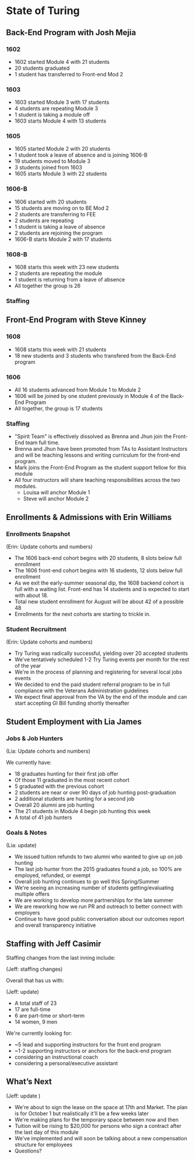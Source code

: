 # State of Turing

## Back-End Program with Josh Mejia

### 1602

* 1602 started Module 4 with 21 students
* 20 students graduated
* 1 student has transferred to Front-end Mod 2

### 1603

* 1603 started Module 3 with 17 students
* 4 students are repeating Module 3
* 1 student is taking a module off
* 1603 starts Module 4 with 13 students

### 1605

* 1605 started Module 2 with 20 students
* 1 student took a leave of absence and is joining 1606-B
* 19 students moved to Module 3
* 3 students joined from 1603
* 1605 starts Module 3 with 22 students

### 1606-B

* 1606 started with 20 students
* 15 students are moving on to BE Mod 2
* 2 students are transferring to FEE
* 2 students are repeating
* 1 student is taking a leave of absence
* 2 students are rejoining the program
* 1606-B starts Module 2 with 17 students

### 1608-B

* 1608 starts this week with 23 new students
* 2 students are repeating the module
* 1 student is returning from a leave of absence
* All together the group is 26

### Staffing

## Front-End Program with Steve Kinney

### 1608

* 1608 starts this week with 21 students
* 18 new students and 3 students who transfered from the Back-End program

### 1606

* All 16 students advanced from Module 1 to Module 2
* 1606 will be joined by one student previously in Module 4 of the Back-End Program
* All together, the group is 17 students

### Staffing

* "Spirit Team" is effectively dissolved as Brenna and Jhun join the Front-End team full time.
* Brenna and Jhun have been promoted from TAs to Assistant Instructors and will be teaching lessons and writing curriculum for the front-end program.
* Mark joins the Front-End Program as the student support fellow for this module
* All four instructors will share teaching responsibilities across the two modules.
  * Louisa will anchor Module 1
  * Steve will anchor Module 2

## Enrollments & Admissions with Erin Williams

### Enrollments Snapshot

(Erin: Update cohorts and numbers)

* The 1606 back-end cohort begins with 20 students, 8 slots below full enrollment
* The 1606 front-end cohort begins with 16 students, 12 slots below full enrollment
* As we exit the early-summer seasonal dip, the 1608 backend cohort is full with
a waiting list. Front-end has 14 students and is expected to start with about 18.
* Total new student enrollment for August will be about 42 of a possible 48
* Enrollments for the next cohorts are starting to trickle in.

### Student Recruitment

(Erin: Update cohorts and numbers)

* Try Turing was radically successful, yielding over 20 accepted students
* We've tentatively scheduled 1-2 Try Turing events per month for the rest of the year
* We're in the process of planning and registering for several local jobs events
* We decided to end the paid student referral program to be in full compliance with the Veterans Administration guidelines
* We expect final approval from the VA by the end of the module and can start accepting GI Bill funding shortly thereafter

## Student Employment with Lia James

### Jobs & Job Hunters

(Lia: Update cohorts and numbers)

We currently have:

* 18 graduates hunting for their first job offer
* Of those 11 graduated in the most recent cohort
* 5 graduated with the previous cohort
* 2 students are near or over 90 days of job hunting post-graduation
* 2 additional students are hunting for a second job
* Overall 20 alumni are job hunting
* The 21 students in Module 4 begin job hunting this week
* A total of 41 job hunters

### Goals & Notes

(Lia: update)

* We issued tuition refunds to two alumni who wanted to give up on job hunting
* The last job hunter from the 2015 graduates found a job, so 100% are employed, refunded, or exempt
* Overall job hunting continues to go well this Spring/Summer
* We're seeing an increasing number of students getting/evaluating multiple offers
* We are working to develop more partnerships for the late summer
* We are reworking how we run PR and outreach to better connect with employers
* Continue to have good public conversation about our outcomes report and overall transparency initiative

## Staffing with Jeff Casimir

Staffing changes from the last inning include:

(Jeff: staffing changes)

Overall that has us with:

(Jeff: update)

* A total staff of 23
* 17 are full-time
* 6 are part-time or short-term
* 14 women, 9 men

We're currently looking for:

* ~5 lead and supporting instructors for the front end program
* ~1-2 supporting instructors or anchors for the back-end program
* considering an instructional coach
* considering a personal/executive assistant

## What’s Next

(Jeff: update )

* We're about to sign the lease on the space at 17th and Market. The plan is
for October 1 but realistically it'll be a few weeks later
* We're making plans for the temporary space between now and then
* Tuition will be rising to $20,000 for persons who sign a contract after the last day of this module
* We've implemented and will soon be talking about a new compensation structure for employees
* Questions?
